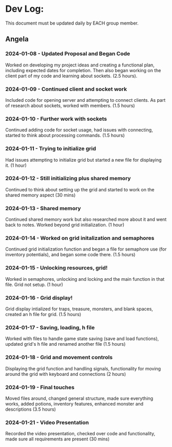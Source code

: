 # Dev Log:

This document must be updated daily by EACH group member.

## Angela

### 2024-01-08 - Updated Proposal and Began Code
Worked on developing my project ideas and creating a functional plan, including expected dates for completion. Then also began working on the client part of my code and learning about sockets. (2.5 hours).

### 2024-01-09 - Continued client and socket work
Included code for opening server and attempting to connect clients. As part of research about sockets, worked with members. (1.5 hours)

### 2024-01-10 - Further work with sockets
Continued adding code for socket usage, had issues with connecting, started to think about processing commands. (1.5 hours)

### 2024-01-11 - Trying to initialize grid
Had issues attempting to initialize grid but started a new file for displaying it. (1 hour)

### 2024-01-12 - Still initializing plus shared memory
Continued to think about setting up the grid and started to work on the shared memory aspect (30 mins)

### 2024-01-13 - Shared memory
Continued shared memory work but also researched more about it and went back to notes. Worked beyond grid initialization. (1 hour)

### 2024-01-14 - Worked on grid initalization and semaphores
Continued grid initialization function and began a file for semaphore use (for inventory potentials), and began some code there. (1.5 hours)

### 2024-01-15 - Unlocking resources, grid!
Worked in semaphores, unlocking and locking and the main function in that file. Grid not setup. (1 hour)

### 2024-01-16 - Grid display!
Grid display intialized for traps, treasure, monsters, and blank spaces, created an h file for grid. (1.5 hours)

### 2024-01-17 - Saving, loading, h file
Worked with files to handle game state saving (save and load functions), updated grid's h file and renamed another file (1.5 hours)

### 2024-01-18 - Grid and movement controls
Displaying the grid function and handling signals, functionality for moving around the grid with keyboard and connections (2 hours)

### 2024-01-19 - Final touches
Moved files around, changed general structure, made sure everything works, added potions, inventory features, enhanced monster and descriptions (3.5 hours)

### 2024-01-21 - Video Presentation
Recorded the video presentation, checked over code and functionality, made sure all requirements are present (30 mins)

